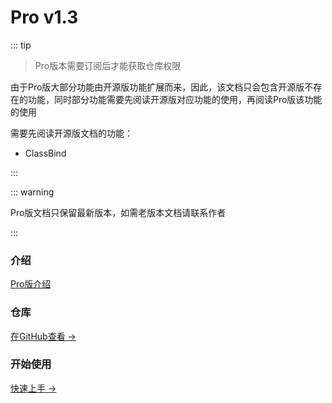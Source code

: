 # Pro v1.3

::: tip

> Pro版本需要订阅后才能获取仓库权限

由于Pro版大部分功能由开源版功能扩展而来，因此，该文档只会包含开源版不存在的功能，同时部分功能需要先阅读开源版对应功能的使用，再阅读Pro版该功能的使用

需要先阅读开源版文档的功能：

- ClassBind

:::



::: warning

Pro版文档只保留最新版本，如需老版本文档请联系作者

:::



### 介绍

[Pro版介绍](/zh/pro/)



### 仓库

[在GitHub查看 →](https://github.com/JasonXuDeveloper/JEngine-Pro)



### 开始使用

[快速上手 →](/zh/documents/pro/StartUp/)


